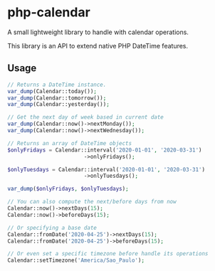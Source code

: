 # php-calendar

A small lightweight library to handle with calendar operations.

This library is an API to extend native PHP DateTime features.

## Usage

```php
// Returns a DateTime instance.
var_dump(Calendar::today());
var_dump(Calendar::tomorrow());
var_dump(Calendar::yesterday());

// Get the next day of week based in current date
var_dump(Calendar::now()->nextMonday());
var_dump(Calendar::now()->nextWednesday());

// Returns an array of DateTime objects
$onlyFridays = Calendar::interval('2020-01-01', '2020-03-31')
                        ->onlyFridays();

$onlyTuesdays = Calendar::interval('2020-01-01', '2020-03-31')
                        ->onlyTuesdays();

var_dump($onlyFridays, $onlyTuesdays);

// You can also compute the next/before days from now
Calendar::now()->nextDays(15);
Calendar::now()->beforeDays(15);

// Or specifying a base date
Calendar::fromDate('2020-04-25')->nextDays(15);
Calendar::fromDate('2020-04-25')->beforeDays(15);

// Or even set a specific timezone before handle its operations
Calendar::setTimezone('America/Sao_Paulo');
```
